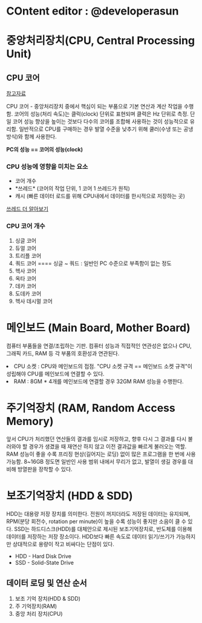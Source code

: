 # COntent editor : @developerasun

# 중앙처리장치(CPU, Central Processing Unit)
## CPU 코어
[참고자료](https://militstory.com/1)
<p>
CPU 코어 - 중앙처리장치 중에서 핵심이 되는 부품으로 기본 연산과 계산 작업을 수행함. 코어의 성능(처리 속도)는 클럭(clock) 단위로 표현되며 클럭은 Hz 단위로 측정. 단일 코어 성능 향상을 높이는 것보다 다수의 코어를 조합해 사용하는 것이 성능적으로 유리함. 일반적으로 CPU를 구매하는 경우 발열 수준을 낮추기 위해 쿨러(수냉 또는 공냉 방식)와 함께 사용한다.
<p>
<strong>PC의 성능 == 코어의 성능(clock)</strong>

### CPU 성능에 영향을 미치는 요소
<ul class="core-performance">
    <li>코어 개수</li>
    <li>*쓰레드* (코어의 작업 단위, 1 코어 1 쓰레드가 원칙)</li>
    <li>캐시 (빠른 데이터 로드를 위해 CPU내에서 데이터를 한시적으로 저장하는 곳)</li>
</ul>

[쓰레드 더 알아보기](https://militstory.com/2)

### CPU 코어 개수
<ol class="core-list">
    <li>싱글 코어</li>
    <li>듀얼 코어</li>
    <li>트리플 코어</li>
    <li>쿼드 코어 ==== 싱글 ~ 쿼드 : 일반인 PC 수준으로 부족함이 없는 정도</li>
    <li>헥사 코어</li>
    <li>옥타 코어</li>
    <li>데카 코어</li>
    <li>도데카 코어</li>
    <li>헥사 데시멀 코어</li>
</ol>

# 메인보드 (Main Board, Mother Board)
컴퓨터 부품들을 연결/조립하는 기판. 컴퓨터 성능과 직접적인 연관성은 없으나 CPU, 그래픽 카드, RAM 등 각 부품의 호환성과 연관된다. 

<li>CPU 소켓 : CPU와 메인보드의 접점. "CPU 소켓 규격 == 메인보드 소켓 규격"이 성립해야 CPU를 메인보드에 연결할 수 있다. </li>

<li> RAM : 8GM * 4개를 메인보드에 연결할 경우 32GM RAM 성능을 수행한다.   

# 주기억장치 (RAM, Random Access Memory)
<p>
앞서 CPU가 처리했던 연산들의 결과를 임시로 저장하고, 향후 다시 그 결과를 다시 불러와야 할 경우가 생겼을 때 재연산 하지 않고 이전 결과값을 빠르게 불러오는 역할. RAM 성능이 좋을 수록 프리징 현상(길어지는 로딩) 없이 많은 프로그램을 한 번에 사용 가능함. 8~16GB 정도면 일반인 사용 범위 내에서 무리가 없고, 발열이 생길 경우를 대비해 방열판을 장착할 수 있다. 
</p>

# 보조기억장치 (HDD & SDD)
HDD는 대용량 저장 장치를 의미한다. 전원이 꺼지더라도 저장된 데이터는 유지되며, RPM(분당 회전수, rotation per minute)이 높을 수록 성능이 좋지만 소음이 클 수 있다. 
SSD는 하드디스크(HDD)를 대체안으로 제시된 보조기억장치로, 반도체를 이용해 데이터를 저장하는 저장 장소이다. HDD보다 빠른 속도로 데이터 읽기/쓰기가 가능하지만 상대적으로 용량이 작고 비싸다는 단점이 있다.  
<ul>
    <li>HDD - Hard Disk Drive</li>
    <li>SSD - Solid-State Drive</li>
</ul>

## 데이터 로딩 및 연산 순서
<ol>
    <li>보조 기억 장치(HDD & SDD)</li>
    <li>주 기억장치(RAM)</li>
    <li>중앙 처리 장치(CPU)</li>
</ol>